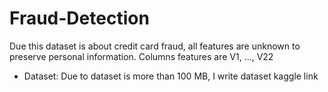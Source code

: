 # Fraud-Detection

Due this dataset is about credit card fraud, all features are unknown to preserve personal information. Columns features are V1, ..., V22

- Dataset: Due to dataset is more than 100 MB, I write dataset kaggle link
